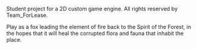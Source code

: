 Student project for a 2D custom game engine. All rights reserved by Team_ForLease.


Play as a fox leading the element of fire back to the Spirit of the Forest, in the hopes that it will heal the corrupted flora and fauna that inhabit the place.
